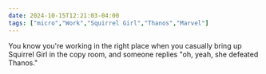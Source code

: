 ```yaml
---
date: 2024-10-15T12:21:03-04:00
tags: ["micro","Work","Squirrel Girl","Thanos","Marvel"]
---
```

You know you're working in the right place when you casually bring up Squirrel Girl in the copy room, and someone replies "oh, yeah, she defeated Thanos."